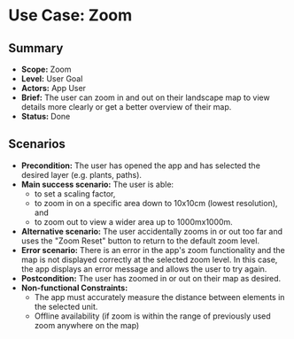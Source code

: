 # Use Case: Zoom

## Summary

- **Scope:** Zoom
- **Level:** User Goal
- **Actors:** App User
- **Brief:** The user can zoom in and out on their landscape map to view details more clearly or get a better overview of their map.
- **Status:** Done

## Scenarios

- **Precondition:**
  The user has opened the app and has selected the desired layer (e.g. plants, paths).
- **Main success scenario:**
  The user is able:
  - to set a scaling factor,
  - to zoom in on a specific area down to 10x10cm (lowest resolution), and
  - to zoom out to view a wider area up to 1000mx1000m.
- **Alternative scenario:**
  The user accidentally zooms in or out too far and uses the "Zoom Reset" button to return to the default zoom level.
- **Error scenario:**
  There is an error in the app's zoom functionality and the map is not displayed correctly at the selected zoom level.
  In this case, the app displays an error message and allows the user to try again.
- **Postcondition:**
  The user has zoomed in or out on their map as desired.
- **Non-functional Constraints:**
  - The app must accurately measure the distance between elements in the selected unit.
  - Offline availability (if zoom is within the range of previously used zoom anywhere on the map)
